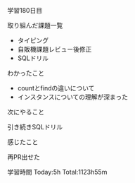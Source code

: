 学習180日目

取り組んだ課題一覧

- タイピング
- 自販機課題レビュー後修正
- SQLドリル

わかったこと

- countとfindの違いについて
- インスタンスについての理解が深まった

次にやること

引き続きSQLドリル

感じたこと

再PR出せた

学習時間 Today:5h Total:1123h55m